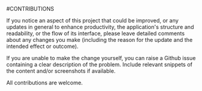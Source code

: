 #CONTRIBUTIONS

If you notice an aspect of this project that could be improved, or any updates in general to enhance productivity, the application's structure and readability, or the flow of its interface, please leave detailed comments about any changes you make (including the reason for the update and the intended effect or outcome).

If you are unable to make the change yourself, you can raise a Github issue
containing a clear description of the problem. Include relevant snippets of
the content and/or screenshots if available.


All contributions are welcome.
